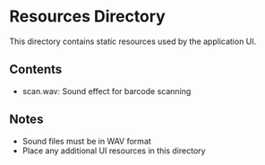 # Resources Directory

This directory contains static resources used by the application UI.

## Contents

- scan.wav: Sound effect for barcode scanning

## Notes

- Sound files must be in WAV format
- Place any additional UI resources in this directory
